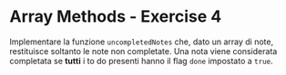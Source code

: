 # Array Methods - Exercise 4
Implementare la funzione `uncompletedNotes` che, dato un array di note, restituisce soltanto le note non completate.
Una nota viene considerata completata se **tutti** i to do presenti hanno il flag `done` impostato a `true`.